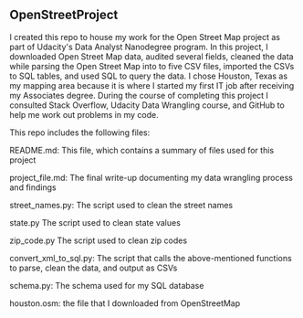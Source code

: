 ## OpenStreetProject
I created this repo to house my work for the Open Street Map project as part of Udacity's Data Analyst Nanodegree program. In this project, I downloaded Open Street Map data, audited several fields, cleaned the data while parsing the Open Street Map into to five CSV files, imported the CSVs to SQL tables, and used SQL to query the data. I chose Houston, Texas as my mapping area because it is where I started my first IT job after receiving my Associates degree. During the course of completing this project I consulted Stack Overflow, Udacity Data Wrangling course, and GitHub to help me work out problems in my code.

This repo includes the following files:

README.md: This file, which contains a summary of files used for this project

project_file.md: The final write-up documenting my data wrangling process and findings

street_names.py: The script used to clean the street names

state.py The script used to clean state values

zip_code.py The script used to clean zip codes

convert_xml_to_sql.py: The script that calls the above-mentioned functions to parse, clean the data, and output as CSVs

schema.py: The schema used for my SQL database

houston.osm: the file that I downloaded from OpenStreetMap
